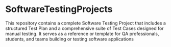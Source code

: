 # SoftwareTestingProjects
This repository contains a complete Software Testing Project that includes a structured Test Plan and a comprehensive suite of Test Cases designed for manual testing. It serves as a reference or template for QA professionals, students, and teams building or testing software applications
